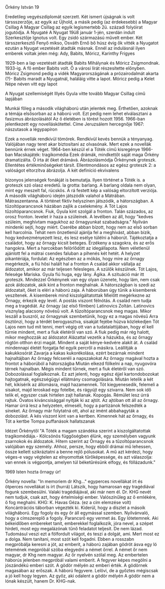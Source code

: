 Örkény István 19

Eredetileg vegyészdiplomát szerzett.
Két ismert újságnak is volt társsszerzője, az egyik az Újhold, a másik pedig (az érdekesebb) a Magyar Csillag
A Magyar Csillag az egyik legismertebb 2ü. századi folyóirat jogutódja. A Nyugaté
A Nyugat 19ü8 január 1-jén, szerdán indult
Szerkesztője Ignotus volt. Egy zsidó származású művelt ember. 
Két társszerkesztő Fenyő mikso, Osváth Ernő
bő húsz évig ők vitték a Nyugatot
ezután a Nyugat vezetését átadták másnak. 
Ennél az indulásnál ilyen emberek voltak jelen még: Ady, Babits, Móricz, Karinthy Frigyes

1929-ben a lap vezetését átadták Babits Mihálynak és Móricz Zsigmondnak. 1933-ig. A fő ember Babits volt. Ő a városi lírát részesítette előnyben. Móricz Zsigmond pedig a vidék Magyarországának a prózairodalmát akarta (?)-
Babits maradt a Nyugatnál, haláláig vitte a lapot.
Móricz pedig a Kelet Népe néven vitt egy lapot

A Nyugat szellemiségét Illyés Gyula vitte tovább Magyar Csillag című lapjában

Munkái főleg a második világháború után jelentek meg. Érthetően, azoknak a témája elsősorban az a háború volt. Ezt pedig nem lehet elválasztani a fasizmus ábrázolásától
Az ő életében is törést hozott 1956. 1966-ban jelentkezett egy novelláskötettel. Címe Jeruzsálem hercegnője
1967: nászutasok a légypapíron

Ezek a novellák rendkívül tömörek. 
Rendkívül kevés bennük a tényanyag. Valójában nagy teret akar biztosítani az olvasónak. Mert ezek a novellák bennünk érnek véget. 
1964-ben készül el a Tóték című kisregénye
1966-ban Macskajáték: tragikomédia
Ezek drámák, mindkettőt saját maga Örkény dramatizálta. Ő írta át őket drámává.
Ábrázolásmódja Örkénynek groteszk. Ellentétes értékminőségeket társít. Ellentmondásos az egész
groteszk 2: a valóságot eltorzítva ábrázolja. A két definíció ekvivalens

bizonyos jelenségek fonákját is bemutatja. 
Ilyen történet a Tóték is.
a groteszk szó olasz eredetű. la grotta: barlang. A barlang oldala nem olyan, mint egy meszelt fal, rücskös. A rá festett kép a valóság eltorzított verziója.
A második világháború idején játszódik valahol a Mátrában. Mátraszentanna. A történet fiktív helyszínen játszódik, a hátországban. 
A tűzoltóparancsnok házában zajlik a cselekmény. A Tót Lajos tűzoltóparancsnok.
Fiuk, Gyula kint szolgál a fronton. Talán százados, az orosz fronton. levelet ír haza a szüleinek. A levélben az áll, hogy "kedves szüleim, meghívtam magukhoz az őrnagyunkat szabadságra." Nyilván mindenki sejti, hogy miért. Cserébe abban bízott, hogy nem az első sorban kell harcolnia. Tehát nem önzetlenül ajánlja fel a meghívást, abban bízik, hogy kedvezményezett lesz, és lesz esélye túlélni a háborút. Tájékoztatja a családot, hogy az őrnagy kicsit beteges. Érzékeny a szagokra, és az erős hangokra. Mert a harcokban felörlődött az idegállapota. Nem véletlenül ajánlott fel a mátrai csendes faluban a pihenés két hetét. A helyzet pikantériája, fordulat: 
Az egészben az a mókás, hogy mire az őrnagy megérkezik, a fiú hősi halált hal a fronton
A család akkor vállalja az áldozatot, amikor az már teljesen felesleges.
A szülők készülnek. Tót Lajos, felesége Mariska. Gyula fiú huga, egy lány. Ágika. A szituáció már itt groteszk. 
Mindezzel Örkénynek van egy olyan üzenete, hogy lám, nem csak azok áldozatok, akik kint a fronton meghalnak. A hátországban is szedi az áldozatait, őket is eléri a háború zaja.
A háborúban úgy tűnik a kisemberek veszítenek. A kisemberek mind kiszolgáltatottak
Mielőtt megérkezne az Őrnagy, érkezik egy levél. A postás viszont félnótás. A család nem tudja meg a tragédiát.
Az őrnagy (az első filmben) Latinovics Zoltán. Latinovics visznylag alacsony növésű volt. A tűzoltóparancsnok meg magas. Mikor leszáll a buszról, az őrnagynak szembetűnik, hogy ez a magas növésű
Arra ösztönzi, hogy a térdét berogyasztva, sisakját fejébe húzva közlekedjen
Tót Lajos nem tud mit tenni, mert végig ott van a tudatalattijában, hogy el kell tűrnie mindent, mert a fiuk életéről van szó. 
A fiuk pedig már rég halott, mikor meghozzák az áldozatot
Alázattal vezetik a házukba, és az őrnagy rögtön otthon érzi magát. Mindent a saját kénye-kedvére alakít át. 
A család mindennapi életét forgatja fel egyik percről a másikra. 
Leállítják a kakukkosórát
Zavarja a kakas kukorékolása, ezért bezárnak mindent hajnaltájban
Az őrnagy felcseréli a napszakokat
Az őrnagy magával hozta a frontot a háborúból a hátországba
Miután elkezd fölkelni a nap, nyugovóra térnek hajnalban.
Mégis mindent tűrnek, mert a fiuk életéről van szó.
Dobozolással foglalkoznak. Ez azt jelenti, hogy egész éjjel kartondobozokat hajtogatnak, egészségügyi ellátmány csomagolására.
Miután letelik a két hét, kikísérik az állomásra, majd hazamennek.
Tót kiegyenesedik, felemeli a sisakot, majd leroskad egy fotelbe, és rágyújt egy szivarra.
Nem sok idő telik el, egyszer csak hirtelen zajt hallanak. Kopogás. Rémület lesz úrrá rajtuk. Óvatos kíváncsisággal nyitják ki az ajtót. Az ajtóban ott áll az őrnagy. Hamar úrrá lesz a helyzeten, elmeséli, hogy a partizánok felszedték a síneket. 
Az őrnagy már folytatná ott, ahol az imént abbahagyták a dobozolást.
A kés viszont kint van a kertben.
Kimennek hát az őrnagy, és Tót a kertbe
Tompa puffanások hallatszanak


Idézet Örkénytől
"A Tóték a magam szándéka szerint a kiszolgáltatottak tragikomédiája.-
 Kölcsönös függőségben élünk, egy személyben vagyunk zsarnokok és áldozatok.
 Hitem szerint az Őrnagy és a tűzoltóparancsnok valójában egy személy.
 Ahhoz, persze, hogy ebből drámai mű lehessen, össze kellett szikráztatni a benne rejlő pólusokat.
 A mű azt kérdezi, hogy véges-e vagy végtelen az elnyomottak tűrőképessége, és azt válaszolja: van ennek is végpontja, amelyen túl béketűrésünk elfogy, és föllázadunk." 

1969 Isten hozta őrnagy úr!

Örkény novella:
"In memoriem dr Khg..."
egyperces novellákat írt
és ötperces novellákat is írt (hurrá)
Látszik, hogy hamarosan egy tragédiával fogunk szembesülni. Valaki tragédiájával, aki már nem él. Dr. KHG nevét nem tudjuk, csak azt, hogy értelmiségi ember. Valószínűleg az ő emlékére, ő fog meghalni. KHG: K. Havas Géza. (ez a cím elemzése volt)
Koncántrációs táborban végezték ki. 
Kiderül, hogy a díszlet a másoik világháború. Egy fogoly és egy őr áll egymással szemben. Nyilvánvaló, hogy a címszereplő a fogoly. Parancsrő egy vermet ás. Egy lótetemnek. Aki békeidőben embereket tanít, emberekkel foglalkozik, jóra nevel, a szépet hirdeti, most egy megalázónak tűnő feladatot teljesít. De nem lázad. Tudomásul veszi ezt a fölfordult világot, és teszi a dolgát, ami. Mert most ez a dolga. Nem tanítani, most szót kell fogadni. Ebben a rosszabn megpróbálja keresni a jót, az emberit, a háború zajában gödröt ásva egy ló tetemének megpróbál szóba elegyedni a német őrrel. A német őr nem magyar, dr Khg nem magyar. Az őr nyelvén szólal meg. Az embertelen háborús jelenben megpróbál valami emberit. 
A fegyver képes megölni a jószándékú emberi szót. A gödör mélyén az emberi érték. A gödörnek magasában az erőszak. A háború fegyvere. Lelövi, de a győztes mégiscsak a jó kell hogy legyen. Az győz, aki odalent a gödör mélyén 
A gödör nem a lónak készült, hanem Dr. KHG-nak.

